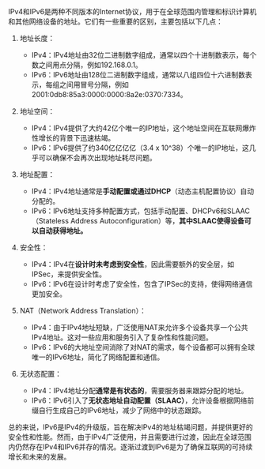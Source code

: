 IPv4和IPv6是两种不同版本的Internet协议，用于在全球范围内管理和标识计算机和其他网络设备的地址。它们有一些重要的区别，主要包括以下几点：

1. 地址长度：
   - IPv4：IPv4地址由32位二进制数字组成，通常以四个十进制数表示，每个数之间用点分隔，例如192.168.0.1。
   - IPv6：IPv6地址由128位二进制数字组成，通常以八组四位十六进制数表示，每组之间用冒号分隔，例如2001:0db8:85a3:0000:0000:8a2e:0370:7334。

2. 地址空间：
   - IPv4：IPv4提供了大约42亿个唯一的IP地址，这个地址空间在互联网爆炸性增长的背景下迅速枯竭。
   - IPv6：IPv6提供了约340亿亿亿亿（3.4 x 10^38）个唯一的IP地址，这几乎可以确保不会再次出现地址耗尽问题。

3. 地址配置：
   - IPv4：IPv4地址通常是**手动配置或通过DHCP**（动态主机配置协议）自动分配的。
   - IPv6：IPv6地址支持多种配置方式，包括手动配置、DHCPv6和SLAAC（Stateless Address Autoconfiguration）等，**其中SLAAC使得设备可以自动获得地址。**

4. 安全性：
   - IPv4：IPv4在**设计时未考虑到安全性**，因此需要额外的安全层，如IPSec，来提供安全性。
   - IPv6：IPv6在设计时考虑了安全性，包含了IPSec的支持，使得网络通信更加安全。

5. NAT（Network Address Translation）：
   - IPv4：由于IPv4地址短缺，广泛使用NAT来允许多个设备共享一个公共IPv4地址。这对一些应用和服务引入了复杂性和性能问题。
   - IPv6：IPv6的大地址空间消除了对NAT的需求，每个设备都可以拥有全球唯一的IPv6地址，简化了网络配置和通信。

6. 无状态配置：
   - IPv4：IPv4地址分配**通常是有状态的**，需要服务器来跟踪分配的地址。
   - IPv6：IPv6引入了**无状态地址自动配置（SLAAC）**，允许设备根据网络前缀自行生成自己的IPv6地址，减少了网络中的状态跟踪。

总的来说，IPv6是IPv4的升级版，旨在解决IPv4的地址枯竭问题，并提供更好的安全性和性能。然而，由于IPv4广泛使用，并且需要进行过渡，因此在全球范围内仍然存在IPv4和IPv6并存的情况。逐渐过渡到IPv6是为了确保互联网的可持续增长和未来的发展。